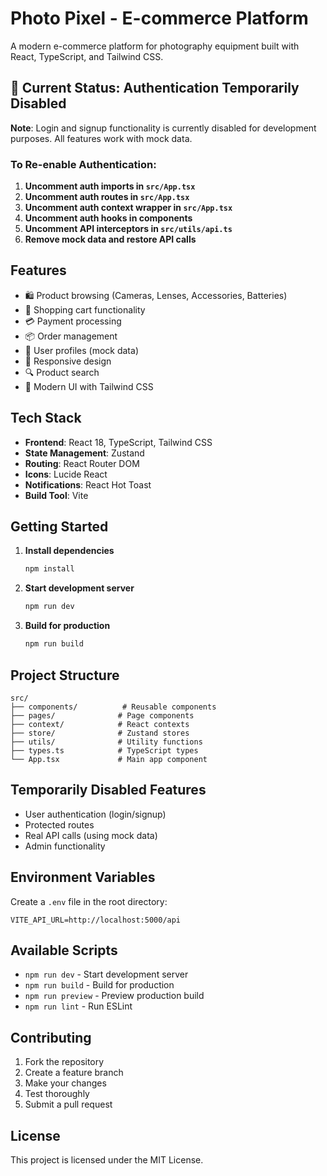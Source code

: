 # Photo Pixel - E-commerce Platform

A modern e-commerce platform for photography equipment built with React, TypeScript, and Tailwind CSS.

## 🚧 Current Status: Authentication Temporarily Disabled

**Note**: Login and signup functionality is currently disabled for development purposes. All features work with mock data.

### To Re-enable Authentication:

1. **Uncomment auth imports in `src/App.tsx`**
2. **Uncomment auth routes in `src/App.tsx`**
3. **Uncomment auth context wrapper in `src/App.tsx`**
4. **Uncomment auth hooks in components**
5. **Uncomment API interceptors in `src/utils/api.ts`**
6. **Remove mock data and restore API calls**

## Features

- 🛍️ Product browsing (Cameras, Lenses, Accessories, Batteries)
- 🛒 Shopping cart functionality
- 💳 Payment processing
- 📦 Order management
- 👤 User profiles (mock data)
- 📱 Responsive design
- 🔍 Product search
- 🎨 Modern UI with Tailwind CSS

## Tech Stack

- **Frontend**: React 18, TypeScript, Tailwind CSS
- **State Management**: Zustand
- **Routing**: React Router DOM
- **Icons**: Lucide React
- **Notifications**: React Hot Toast
- **Build Tool**: Vite

## Getting Started

1. **Install dependencies**
   ```bash
   npm install
   ```

2. **Start development server**
   ```bash
   npm run dev
   ```

3. **Build for production**
   ```bash
   npm run build
   ```

## Project Structure

```
src/
├── components/          # Reusable components
├── pages/              # Page components
├── context/            # React contexts
├── store/              # Zustand stores
├── utils/              # Utility functions
├── types.ts            # TypeScript types
└── App.tsx             # Main app component
```

## Temporarily Disabled Features

- User authentication (login/signup)
- Protected routes
- Real API calls (using mock data)
- Admin functionality

## Environment Variables

Create a `.env` file in the root directory:

```env
VITE_API_URL=http://localhost:5000/api
```

## Available Scripts

- `npm run dev` - Start development server
- `npm run build` - Build for production
- `npm run preview` - Preview production build
- `npm run lint` - Run ESLint

## Contributing

1. Fork the repository
2. Create a feature branch
3. Make your changes
4. Test thoroughly
5. Submit a pull request

## License

This project is licensed under the MIT License.